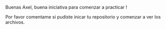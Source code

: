 Buenas Axel, buena iniciativa para comenzar a practicar !

Por favor comentame si pudiste inicar tu repositorio y comenzar a ver los archivos.